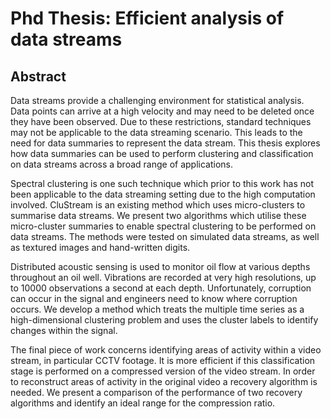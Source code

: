 # Phd Thesis: Efficient analysis of data streams

## Abstract

Data streams provide a challenging environment for statistical analysis. Data points can
arrive at a high velocity and may need to be deleted once they have been observed. Due to these restrictions, standard techniques may not be applicable to the data streaming scenario. This leads to the need for data summaries to represent the data stream. This thesis explores how data summaries can be used to perform clustering and classification on data streams across a broad range of applications.

Spectral clustering is one such technique which prior to this work has not been applicable
to the data streaming setting due to the high computation involved. CluStream is an existing method which uses micro-clusters to summarise data streams. We present two algorithms which utilise these micro-cluster summaries to enable spectral clustering to be performed on data streams. The methods were tested on simulated data streams, as well as textured images and hand-written digits.

Distributed acoustic sensing is used to monitor oil flow at various depths throughout an
oil well. Vibrations are recorded at very high resolutions, up to 10000 observations a second at each depth. Unfortunately, corruption can occur in the signal and engineers need to know where corruption occurs. We develop a method which treats the multiple time series as a high-dimensional clustering problem and uses the cluster labels to identify changes within the signal.

The final piece of work concerns identifying areas of activity within a video stream, in
particular CCTV footage. It is more efficient if this classification stage is performed on a
compressed version of the video stream. In order to reconstruct areas of activity in the
original video a recovery algorithm is needed. We present a comparison of the performance of two recovery algorithms and identify an ideal range for the compression ratio.
